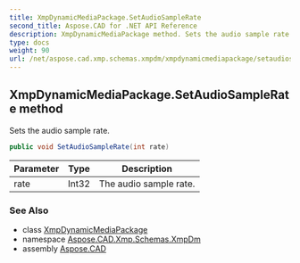 ```yaml
---
title: XmpDynamicMediaPackage.SetAudioSampleRate
second_title: Aspose.CAD for .NET API Reference
description: XmpDynamicMediaPackage method. Sets the audio sample rate
type: docs
weight: 90
url: /net/aspose.cad.xmp.schemas.xmpdm/xmpdynamicmediapackage/setaudiosamplerate/
---
```

## XmpDynamicMediaPackage.SetAudioSampleRate method

Sets the audio sample rate.

```csharp
public void SetAudioSampleRate(int rate)
```

| Parameter | Type | Description |
| --- | --- | --- |
| rate | Int32 | The audio sample rate. |

### See Also

* class [XmpDynamicMediaPackage](../)
* namespace [Aspose.CAD.Xmp.Schemas.XmpDm](../../xmpdynamicmediapackage/)
* assembly [Aspose.CAD](../../../)


